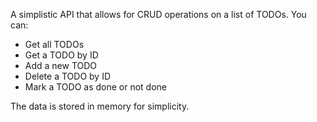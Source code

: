 A simplistic API that allows for CRUD operations on a list of TODOs.
You can:
- Get all TODOs
- Get a TODO by ID
- Add a new TODO
- Delete a TODO by ID
- Mark a TODO as done or not done

The data is stored in memory for simplicity.
